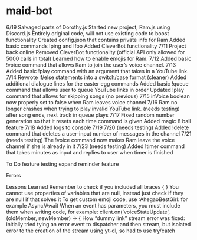 # maid-bot
6/19
Salvaged parts of Dorothy.js
Started new project, Ram.js using Discord.js
Entirely original code, will not use existing code to boost functionality
Created config.json that contains private info for Ram
Added basic commands !ping and !foo
Added CleverBot functionality
7/11
Project back online
Removed CleverBot functionality (official API only allowed for 5000 calls in total)
Learned how to enable emojis for Ram.
7/12
Added basic !voice command that allows Ram to join the user’s voice channel.
7/13
Added basic !play command with an argument that takes in a YouTube link.
7/14
Rewrote if/else statements into a switch/case format (cleaner)
Added additional dialogue lines for the easter egg commands
Added basic !queue command that allows user to queue YouTube links in order
Updated !play command that allows for skipping songs (no previous)
7/15
inVoice boolean now properly set to false when Ram leaves voice channel
7/16
Ram no longer crashes when trying to play invalid YouTube link.
(needs testing) after song ends, next track in queue plays
7/17
Fixed random number generation so that it resets each time command is given
Added magic 8 ball feature
7/18
Added logs to console
7/19
7/20
(needs testing) Added !delete command that deletes a user-input number of messages in the channel
7/21
(needs testing) The !voice command now makes Ram leave the voice channel if she is already in it
7/23
(needs testing) Added !timer command that takes minutes as input and replies to user when timer is finished

To Do
feature testing
expand reminder feature

Errors

Lessons Learned
Remember to check if you included all braces { }
You cannot use properties of variables that are null, instead just check if they are null if that solves it
To get custom emoji code, use \:AhegaoBestGirl: for example
Async/Await
When an event has parameters, you must include them when writing code, for example: client.on('voiceStateUpdate', (oldMember, newMember) => {
How “dummy link” stream error was fixed: initially tried tying an error event to dispatcher and then stream, but isolated error to the creation of the stream using yt-dl, so had to use try/catch
